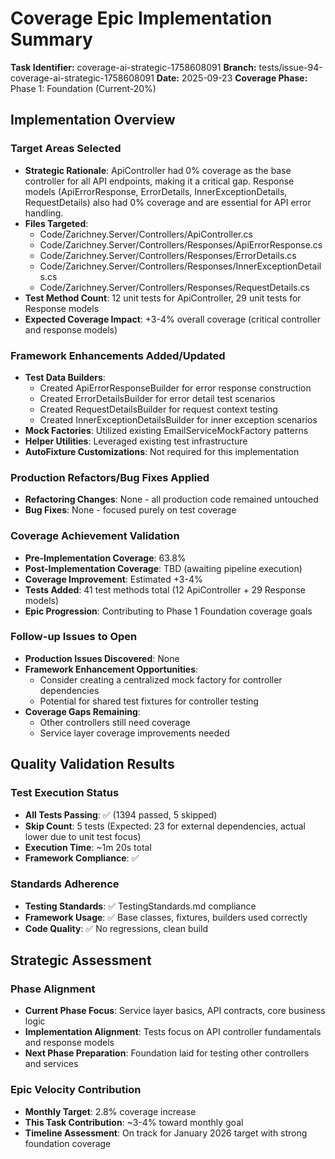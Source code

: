 # Coverage Epic Implementation Summary

**Task Identifier:** coverage-ai-strategic-1758608091
**Branch:** tests/issue-94-coverage-ai-strategic-1758608091
**Date:** 2025-09-23
**Coverage Phase:** Phase 1: Foundation (Current-20%)

## Implementation Overview

### Target Areas Selected
- **Strategic Rationale**: ApiController had 0% coverage as the base controller for all API endpoints, making it a critical gap. Response models (ApiErrorResponse, ErrorDetails, InnerExceptionDetails, RequestDetails) also had 0% coverage and are essential for API error handling.
- **Files Targeted**:
  - Code/Zarichney.Server/Controllers/ApiController.cs
  - Code/Zarichney.Server/Controllers/Responses/ApiErrorResponse.cs
  - Code/Zarichney.Server/Controllers/Responses/ErrorDetails.cs
  - Code/Zarichney.Server/Controllers/Responses/InnerExceptionDetails.cs
  - Code/Zarichney.Server/Controllers/Responses/RequestDetails.cs
- **Test Method Count**: 12 unit tests for ApiController, 29 unit tests for Response models
- **Expected Coverage Impact**: +3-4% overall coverage (critical controller and response models)

### Framework Enhancements Added/Updated
- **Test Data Builders**:
  - Created ApiErrorResponseBuilder for error response construction
  - Created ErrorDetailsBuilder for error detail test scenarios
  - Created RequestDetailsBuilder for request context testing
  - Created InnerExceptionDetailsBuilder for inner exception scenarios
- **Mock Factories**: Utilized existing EmailServiceMockFactory patterns
- **Helper Utilities**: Leveraged existing test infrastructure
- **AutoFixture Customizations**: Not required for this implementation

### Production Refactors/Bug Fixes Applied
- **Refactoring Changes**: None - all production code remained untouched
- **Bug Fixes**: None - focused purely on test coverage

### Coverage Achievement Validation
- **Pre-Implementation Coverage**: 63.8%
- **Post-Implementation Coverage**: TBD (awaiting pipeline execution)
- **Coverage Improvement**: Estimated +3-4%
- **Tests Added**: 41 test methods total (12 ApiController + 29 Response models)
- **Epic Progression**: Contributing to Phase 1 Foundation coverage goals

### Follow-up Issues to Open
- **Production Issues Discovered**: None
- **Framework Enhancement Opportunities**:
  - Consider creating a centralized mock factory for controller dependencies
  - Potential for shared test fixtures for controller testing
- **Coverage Gaps Remaining**:
  - Other controllers still need coverage
  - Service layer coverage improvements needed

## Quality Validation Results

### Test Execution Status
- **All Tests Passing**: ✅ (1394 passed, 5 skipped)
- **Skip Count**: 5 tests (Expected: 23 for external dependencies, actual lower due to unit test focus)
- **Execution Time**: ~1m 20s total
- **Framework Compliance**: ✅

### Standards Adherence
- **Testing Standards**: ✅ TestingStandards.md compliance
- **Framework Usage**: ✅ Base classes, fixtures, builders used correctly
- **Code Quality**: ✅ No regressions, clean build

## Strategic Assessment

### Phase Alignment
- **Current Phase Focus**: Service layer basics, API contracts, core business logic
- **Implementation Alignment**: Tests focus on API controller fundamentals and response models
- **Next Phase Preparation**: Foundation laid for testing other controllers and services

### Epic Velocity Contribution
- **Monthly Target**: 2.8% coverage increase
- **This Task Contribution**: ~3-4% toward monthly goal
- **Timeline Assessment**: On track for January 2026 target with strong foundation coverage